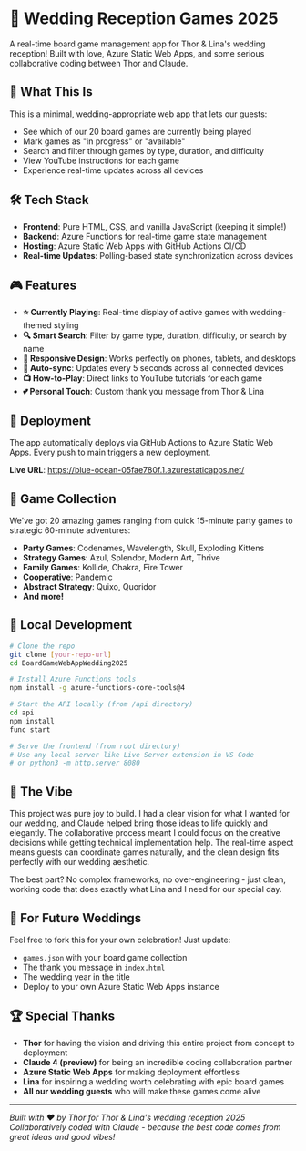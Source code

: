 # 🎲 Wedding Reception Games 2025

A real-time board game management app for Thor & Lina's wedding reception! Built with love, Azure Static Web Apps, and some serious collaborative coding between Thor and Claude.

## 🎯 What This Is

This is a minimal, wedding-appropriate web app that lets our guests:
- See which of our 20 board games are currently being played
- Mark games as "in progress" or "available" 
- Search and filter through games by type, duration, and difficulty
- View YouTube instructions for each game
- Experience real-time updates across all devices

## 🛠️ Tech Stack

- **Frontend**: Pure HTML, CSS, and vanilla JavaScript (keeping it simple!)
- **Backend**: Azure Functions for real-time game state management
- **Hosting**: Azure Static Web Apps with GitHub Actions CI/CD
- **Real-time Updates**: Polling-based state synchronization across devices

## 🎮 Features

- **⭐ Currently Playing**: Real-time display of active games with wedding-themed styling
- **🔍 Smart Search**: Filter by game type, duration, difficulty, or search by name
- **📱 Responsive Design**: Works perfectly on phones, tablets, and desktops
- **🔄 Auto-sync**: Updates every 5 seconds across all connected devices
- **📺 How-to-Play**: Direct links to YouTube tutorials for each game
- **💕 Personal Touch**: Custom thank you message from Thor & Lina

## 🚀 Deployment

The app automatically deploys via GitHub Actions to Azure Static Web Apps. Every push to main triggers a new deployment.

**Live URL**: https://blue-ocean-05fae780f.1.azurestaticapps.net/

## 🎲 Game Collection

We've got 20 amazing games ranging from quick 15-minute party games to strategic 60-minute adventures:

- **Party Games**: Codenames, Wavelength, Skull, Exploding Kittens
- **Strategy Games**: Azul, Splendor, Modern Art, Thrive
- **Family Games**: Kollide, Chakra, Fire Tower
- **Cooperative**: Pandemic
- **Abstract Strategy**: Quixo, Quoridor
- **And more!**

## 🔧 Local Development

```bash
# Clone the repo
git clone [your-repo-url]
cd BoardGameWebAppWedding2025

# Install Azure Functions tools
npm install -g azure-functions-core-tools@4

# Start the API locally (from /api directory)
cd api
npm install
func start

# Serve the frontend (from root directory)
# Use any local server like Live Server extension in VS Code
# or python3 -m http.server 8080
```

## 💝 The Vibe

This project was pure joy to build. I had a clear vision for what I wanted for our wedding, and Claude helped bring those ideas to life quickly and elegantly. The collaborative process meant I could focus on the creative decisions while getting technical implementation help. The real-time aspect means guests can coordinate games naturally, and the clean design fits perfectly with our wedding aesthetic.

The best part? No complex frameworks, no over-engineering - just clean, working code that does exactly what Lina and I need for our special day.

## 🎉 For Future Weddings

Feel free to fork this for your own celebration! Just update:
- `games.json` with your board game collection
- The thank you message in `index.html`
- The wedding year in the title
- Deploy to your own Azure Static Web Apps instance

## 🏆 Special Thanks

- **Thor** for having the vision and driving this entire project from concept to deployment
- **Claude 4 (preview)** for being an incredible coding collaboration partner
- **Azure Static Web Apps** for making deployment effortless
- **Lina** for inspiring a wedding worth celebrating with epic board games
- **All our wedding guests** who will make these games come alive

---

*Built with ❤️ by Thor for Thor & Lina's wedding reception 2025*
*Collaboratively coded with Claude - because the best code comes from great ideas and good vibes!*
